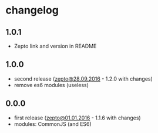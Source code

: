 # changelog

## 1.0.1

* Zepto link and version in README

## 1.0.0

* second release (zepto@28.09.2016 - 1.2.0 with changes)
* remove es6 modules (useless)

## 0.0.0

* first release (zepto@01.01.2016 - 1.1.6 with changes)
* modules: CommonJS (and ES6)
